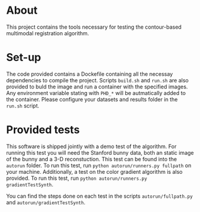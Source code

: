 # About
This project contains the tools necessary for testing the contour-based multimodal registration algorithm.

# Set-up
The code provided contains a Dockefile containing all the necessay dependencies to compile the project. 
Scripts `build.sh` and `run.sh` are also provided to buld the image and run a container with the specified images. 
Any environment variable stating with `PHD_*` will be autmatically added to the container. Please configure your 
datasets and results folder in the `run.sh` script.

# Provided tests
This software is shipped jointly with a demo test of the algorithm. For running this test you will need the Stanford 
bunny data, both an static image of the bunny and a 3-D reconstuction. This test can be found into the `autorun` folder. 
To run this test, run `python autorun/runners.py fullpath` on your machine. Additionally, a test on the color gradient 
algorithm is also provided. To run this test, run `python autorun/runners.py gradientTestSynth`.

You can find the steps done on each test in the scripts `autorun/fullpath.py` and `autorun/gradientTestSynth`.


